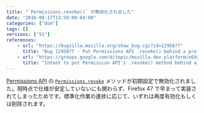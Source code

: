 ```yaml
---
title: "`Permissions.revoke()` が無効化されました"
date: "2016-08-17T13:50:00-04:00"
categories: ["dom"]
tags: []
versions: ["51"]
references:
    - url: "https://bugzilla.mozilla.org/show_bug.cgi?id=1295877"
      title: "Bug 1295877 - Put Permissions API .revoke() behind a pref"
    - url: "https://groups.google.com/d/topic/mozilla.dev.platform/x6XgGCoXUw0/discussion"
      title: "Intent to put Permission API's .revoke() method behind a pref"
---
```

[Permissions API](https://developer.mozilla.org/docs/Web/API/Permissions_API) の [`Permissions.revoke`](https://developer.mozilla.org/docs/Web/API/Permissions/revoke) メソッドが初期設定で無効化されました。現時点で仕様が安定していないにも関わらず、Firefox 47 で早まって実装されてしまったためです。標準化作業の進捗に応じて、いずれは再度有効化もしくは削除されます。
